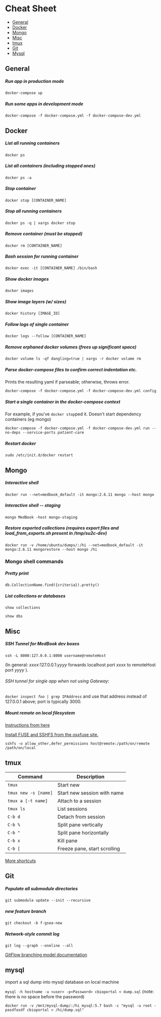 # Cheat Sheet
  - [General](#general)
  - [Docker](#docker)
  - [Mongo](#mongo)
  - [Misc](#misc)
  - [tmux](#tmux)
  - [Git](#git)
  - [Mysql](#mysql)

## General

##### Run app in production mode
`docker-compose up`

##### Run some apps in development mode

`docker-compose -f docker-compose.yml -f docker-compose-dev.yml`

## Docker

##### List all running containers
`docker ps`

##### List all containers (including stopped ones)
`docker ps -a`

##### Stop container
`docker stop [CONTAINER_NAME]`

##### Stop all running containers
`docker ps -q | xargs docker stop`

##### Remove container (must be stopped)
`docker rm [CONTAINER_NAME]`

##### Bash session for running container
`docker exec -it [CONTAINER_NAME] /bin/bash`

##### Show docker images
`docker images`

##### Show image layers (w/ sizes)
`docker history [IMAGE_ID]`

##### Follow logs of single container
`docker logs --follow [CONTAINER_NAME]`

##### Remove orphaned docker volumes (frees up significant space)
`docker volume ls -qf dangling=true | xargs -r docker volume rm`

##### Parse docker-compose files to confirm correct indentation etc.
Prints the resulting yaml if parseable; otherwise, throws error.

`docker-compose -f docker-compose.yml -f docker-compose-dev.yml config`

##### Start a single container in the docker-compose context
For example, if you've `docker stop`ped it. Doesn't start dependency containers (eg mongo)

`docker-compose -f docker-compose.yml -f docker-compose-dev.yml run --no-deps --service-ports `*`patient-care`*

##### Restart docker

`sudo /etc/init.d/docker restart`

## Mongo

##### Interactive shell
`docker run --net=medbook_default -it mongo:2.6.11 mongo --host mongo`

##### Interactive shell -- staging
`mongo MedBook -host mongo-staging`

##### Restore exported collections (requires export files and load_from_exports.sh present in /tmp/su2c-dev)
`docker run -v /home/ubuntu/dumps/:/hi --net=medbook_default -it mongo:2.6.11 mongorestore --host mongo /hi`

### Mongo shell commands
##### Pretty print
`db.CollectionName.find({criteria}).pretty()`
##### List collections or databases
`show collections`

`show dbs`

## Misc

##### SSH Tunnel for MedBook dev boxes

`ssh -L 8000:127.0.0.1:8000 username@remoteHost`

(In general: *xxxx*:127.0.0.1:*yyyy* forwards localhost port *xxxx* to remoteHost port *yyyy* ).
###### SSH tunnel for single app when not using Gateway:
`docker inspect `*`foo`*` | grep IPAddress` and use that address instead of 127.0.0.1 above; port is typically 3000.


##### Mount remote on local filesystem

[Instructions from here](https://www.digitalocean.com/community/tutorials/how-to-use-sshfs-to-mount-remote-file-systems-over-ssh)

[Install FUSE and SSHFS from the osxfuse site.](http://osxfuse.github.io/)

`sshfs -o allow_other,defer_permissions host@remote:/path/on/remote /path/on/local`

## tmux

| Command                      | Description |
| -----------------------------|-------------|
| `tmux`                       | Start new |
| `tmux new -s [name]`         | Start new session with name |
| `tmux a [-t name]`           | Attach to a session |
| `tmux ls`                    | List sessions |
| `C-b d`                      | Detach from session |
| `C-b %`                      | Split pane vertically |
| `C-b "`                      | Split pane horizontally |
| `C-b x`                      | Kill pane |
| `C-b [`                      | Freeze pane, start scrolling |

[More shortcuts](https://gist.github.com/MohamedAlaa/2961058)

## Git
##### Populate all submodule directories
`git submodule update --init --recursive`
##### new feature branch
`git checkout -b f-gsea-new`
##### Network-style commit log
`git log --graph --oneline --all`

[GitFlow branching model documentation](https://datasift.github.io/gitflow/GitFlowForGitHub.html)

## mysql
import a sql dump into mysql database on local machine

`mysql -h hostname -u <user> -p<Password> cbioportal < dump.sql`  (note: there is no space before the password)

`docker run -v /mnt/mysql-dump/:/hi mysql:5.7 bash -c "mysql -u root -pasdfasdf cbioportal < /hi/dump.sql"`
